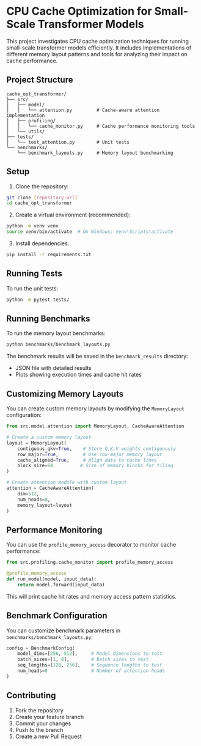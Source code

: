 # CPU Cache Optimization for Small-Scale Transformer Models

This project investigates CPU cache optimization techniques for running small-scale transformer models efficiently. It includes implementations of different memory layout patterns and tools for analyzing their impact on cache performance.

## Project Structure

```
cache_opt_transformer/
├── src/
│   ├── model/
│   │   └── attention.py         # Cache-aware attention implementation
│   ├── profiling/
│   │   └── cache_monitor.py     # Cache performance monitoring tools
│   └── utils/
├── tests/
│   └── test_attention.py        # Unit tests
└── benchmarks/
    └── benchmark_layouts.py     # Memory layout benchmarking
```

## Setup

1. Clone the repository:
```bash
git clone [repository-url]
cd cache_opt_transformer
```

2. Create a virtual environment (recommended):
```bash
python -m venv venv
source venv/bin/activate  # On Windows: venv\Scripts\activate
```

3. Install dependencies:
```bash
pip install -r requirements.txt
```

## Running Tests

To run the unit tests:
```bash
python -m pytest tests/
```

## Running Benchmarks

To run the memory layout benchmarks:
```bash
python benchmarks/benchmark_layouts.py
```

The benchmark results will be saved in the `benchmark_results` directory:
- JSON file with detailed results
- Plots showing execution times and cache hit rates

## Customizing Memory Layouts

You can create custom memory layouts by modifying the `MemoryLayout` configuration:

```python
from src.model.attention import MemoryLayout, CacheAwareAttention

# Create a custom memory layout
layout = MemoryLayout(
    contiguous_qkv=True,    # Store Q,K,V weights contiguously
    row_major=True,         # Use row-major memory layout
    cache_aligned=True,     # Align data to cache lines
    block_size=64          # Size of memory blocks for tiling
)

# Create attention module with custom layout
attention = CacheAwareAttention(
    dim=512,
    num_heads=8,
    memory_layout=layout
)
```

## Performance Monitoring

You can use the `profile_memory_access` decorator to monitor cache performance:

```python
from src.profiling.cache_monitor import profile_memory_access

@profile_memory_access
def run_model(model, input_data):
    return model.forward(input_data)
```

This will print cache hit rates and memory access pattern statistics.

## Benchmark Configuration

You can customize benchmark parameters in `benchmarks/benchmark_layouts.py`:

```python
config = BenchmarkConfig(
    model_dims=[256, 512],     # Model dimensions to test
    batch_sizes=[1, 8],        # Batch sizes to test
    seq_lengths=[128, 256],    # Sequence lengths to test
    num_heads=8                # Number of attention heads
)
```

## Contributing

1. Fork the repository
2. Create your feature branch
3. Commit your changes
4. Push to the branch
5. Create a new Pull Request